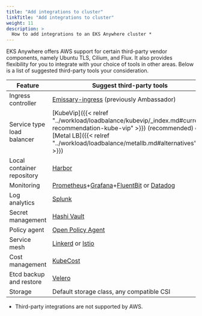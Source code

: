 ```yaml
---
title: "Add integrations to cluster"
linkTitle: "Add integrations to cluster"
weight: 11
description: >
  How to add integrations to an EKS Anywhere cluster *
---
```


EKS Anywhere offers AWS support for certain third-party vendor components,
namely Ubuntu TLS, Cilium, and Flux.
It also provides flexibility for you to integrate with your choice of tools in other areas.
Below is a list of suggested third-party tools your consideration.

| Feature                       | Suggest third-party tools                 |
|-------------------------------|-------------------------------------------|
| Ingress controller            | [Emissary-ingress](https://www.getambassador.io/products/api-gateway/) (previously Ambassador)          |
| Service type load balancer    | [KubeVip]({{< relref "../workload/loadbalance/kubevip/_index.md#current-recommendation-kube-vip" >}}) (recommended) or [Metal LB]({{< relref "../workload/loadbalance/metallb.md#alternatives" >}})|
| Local container repository    | [Harbor](https://goharbor.io/)                                    |
| Monitoring                    | [Prometheus](https://sysdig.com/products/monitor/prometheus-monitoring/)+[Grafana](https://grafana.com/)+[FluentBit](https://fluentbit.io/kubernetes/) or [Datadog](https://www.datadoghq.com/blog/monitoring-kubernetes-with-datadog/) |
| Log analytics                 | [Splunk](https://www.splunk.com/en_us/blog/platform/introducing-the-splunk-operator-for-kubernetes.html)                                    |
| Secret management             | [Hashi Vault](https://www.vaultproject.io/docs/platform/k8s)                               |
| Policy agent                  | [Open Policy Agent](https://www.openpolicyagent.org/docs/latest/kubernetes-introduction/)                                       |
| Service mesh                  | [Linkerd](https://linkerd.io/) or [Istio](https://istio.io/)                         |
| Cost management               | [KubeCost](https://www.kubecost.com/)                                  |
| Etcd backup and restore       | [Velero](https://velero.io/)                                    |
| Storage                       | Default storage class, any compatible CSI |

* Third-party integrations are not supported by AWS.
